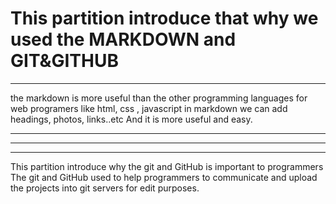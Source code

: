 # This partition introduce that why we used the MARKDOWN and GIT&GITHUB #




****


 the markdown is more useful than the other programming languages for web programers like html, css , javascript in markdown we can add headings, photos, links..etc
And it is more useful and easy.


****
********




******


This partition introduce why the git and GitHub is important to programmers 
The git and GitHub used to help programmers to communicate and upload the projects into git servers for edit purposes.
